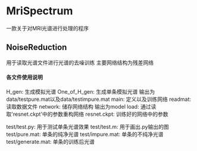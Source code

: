 # MriSpectrum
一款关于对MRI光谱进行处理的程序

## NoiseReduction

用于读取光谱文件进行光谱的去噪训练
主要网络结构为残差网络

#### 各文件使用说明

H_gen: 生成模拟光谱
One_of_H_gen: 生成单条模拟光谱 输出为data/testpure.mat以及data/testimpure.mat
main: 定义以及训练网络
readmat:  读取数据文件
network: 储存网络结构 输出为model
load: 通过读取'resnet.ckpt'中的参数重构网络
resnet.ckpt: 训练好的网络中的参数

test/test.py: 用于测试单条光谱效果
test/test.m: 用于画出.py输出的图
test/pure.mat: 单条的纯净光谱
test/impure.mat: 单条的不纯净光谱
test/generate.mat: 单条的训练后光谱